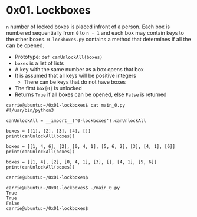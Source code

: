 # 0x01. Lockboxes
`n` number of locked boxes is placed infront of a person. Each box is numbered sequentially from `0` to `n - 1` and each box may contain keys to the other boxes.
`0-lockboxes.py` contains a method that determines if all the can be opened.
* Prototype: `def canUnlockAll(boxes)`
* `boxes` is a list of lists
* A key with the same number as a box opens that box
* It is assumed that all keys will be positive integers
	- There can be keys that do not have boxes
* The first `box[0]` is unlocked
* Returns `True` if all boxes can be opened, else `False` is returned
```
carrie@ubuntu:~/0x01-lockboxes$ cat main_0.py
#!/usr/bin/python3

canUnlockAll = __import__('0-lockboxes').canUnlockAll

boxes = [[1], [2], [3], [4], []]
print(canUnlockAll(boxes))

boxes = [[1, 4, 6], [2], [0, 4, 1], [5, 6, 2], [3], [4, 1], [6]]
print(canUnlockAll(boxes))

boxes = [[1, 4], [2], [0, 4, 1], [3], [], [4, 1], [5, 6]]
print(canUnlockAll(boxes))

carrie@ubuntu:~/0x01-lockboxes$
```
```
carrie@ubuntu:~/0x01-lockboxes$ ./main_0.py
True
True
False
carrie@ubuntu:~/0x01-lockboxes$
```
